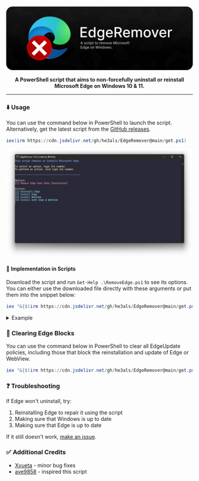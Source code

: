 <p align="center">
  <img src="banner.png" alt="EdgeRemover banner" width="800">
</p>

<p align="center"><b>A PowerShell script that aims to non-forcefully uninstall or reinstall Microsoft Edge on Windows 10 & 11.</b></p>

---

### ⬇️ Usage
You can use the command below in PowerShell to launch the script. Alternatively, get the latest script from the [GitHub releases](https://github.com/he3als/EdgeRemover/releases/latest).

```powershell
iex(irm https://cdn.jsdelivr.net/gh/he3als/EdgeRemover@main/get.ps1)
```

<p align="center">
  <img src="showcase.png" alt="Image of the EdgeRemover UI" width="800">
</p>

#### 📜 Implementation in Scripts

Download the script and run `Get-Help .\RemoveEdge.ps1` to see its options. You can either use the downloaded file directly with these arguments or put them into the snippet below:

```powershell
iex "&{$(irm https://cdn.jsdelivr.net/gh/he3als/EdgeRemover@main/get.ps1)} [ARGUMENTS HERE]"
```

<details>
  <summary>Example</summary>

  This would uninstall Edge, remove Edge's user-data, and install Edge WebView:
  ```powershell
  iex "&{$(irm https://cdn.jsdelivr.net/gh/he3als/EdgeRemover@main/get.ps1)} -UninstallEdge -RemoveEdgeData -InstallWebView"
  ```
</details>

### 🫧 Clearing Edge Blocks
You can use the command below in PowerShell to clear all EdgeUpdate policies, including those that block the reinstallation and update of Edge or WebView.

```powershell
iex "&{$(irm https://cdn.jsdelivr.net/gh/he3als/EdgeRemover@main/get.ps1)} -ClearUpdateBlocks"
```

### ❓ Troubleshooting

If Edge won't uninstall, try:

1. Reinstalling Edge to repair it using the script
2. Making sure that Windows is up to date
3. Making sure that Edge is up to date

If it still doesn't work, [make an issue](https://github.com/he3als/EdgeRemover/issues).

### ✅ Additional Credits

- [Xyueta](https://github.com/Xyueta) - minor bug fixes
- [ave9858](https://gist.github.com/ave9858/c3451d9f452389ac7607c99d45edecc6) - inspired this script
